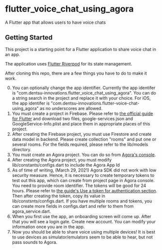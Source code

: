 # flutter_voice_chat_using_agora

A Flutter app that allows users to have voice chats

## Getting Started

This project is a starting point for a Flutter application to share voice chat in an app.

The application uses [Flutter Riverpod](https://pub.dev/packages/riverpod) for its state management.

After cloning this repo, there are a few things you have to do to make it work.

0. You can optionally change the app identifier.  Currently the app identifer is "com.dentsu-innovations.flutter_voice_chat_using_agora".  You can do a string search in the project and replace it with your choice.  For iOS, the app identifer is "com.dentsu-innovations.flutter-voice-chat-using_agora" as no underscores are allowed.
1. You must create a project in Firebase.  Please refer to [the official guide for Flutter](https://firebase.google.com/docs/flutter/setup) and download two files, google-services.json and GoogleService-Info.plist and place them in appropriate places of this project.
2. After creating the Firebase project, you must use Firestore and create data model in backend.  Please create collection "rooms" and put one or several rooms.  For the fields required, please refer to the lib/models directory.
3. You must create an Agora project.  You can do so from [Agora's console](https://console.agora.io/).
4. After creating the Agora project, you must modify lib/constants/configs.dart to include the Agora App Id
5. As of time of writing, (March 29, 2021) Agora SDK did not work with low security measure.  Hence, it is necessary to create temporary tokens to test out this app, which can create from project page in Agora console.  You need to provide room identifier.  The tokens will be good for 24 hours.  Please refer to [the guide's Use a token for authentication section](https://docs.agora.io/en/Agora%20Platform/token#a-name--tokenause-a-token-for-authentication).  Then after creating the token, copy its value in lib/constsnts/configs.dart.  If you have multiple rooms and tokens, you can create more fields in configs.dart and refer to them from agora_service.dart.
6. When you first use the app, an onboarding screen will come up.  After that you will see a login gate.  Create new account.  You can modify your information once you are in the app.
7. Now you should be able to share voice using multiple devices!  It is best to use devices as simulator/emulators seem to be able to hear, but not pass sounds to Agora.
